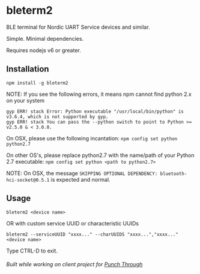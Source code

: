 # bleterm2

BLE terminal for Nordic UART Service devices and similar.

Simple. Minimal dependencies.

Requires nodejs v6 or greater.

## Installation

`npm install -g bleterm2`

NOTE: If you see the following errors, it means npm cannot find python 2.x on your system
    
    gyp ERR! stack Error: Python executable "/usr/local/bin/python" is v3.6.4, which is not supported by gyp.
    gyp ERR! stack You can pass the --python switch to point to Python >= v2.5.0 & < 3.0.0.
    
On OSX, please use the following incantation:
    `npm config set python python2.7`

On other OS's, please replace python2.7 with the name/path of your Python 2.7 executable:
    `npm config set python <path to python2.7>`

NOTE: On OSX, the message `SKIPPING OPTIONAL DEPENDENCY: bluetooth-hci-socket@0.5.1` is expected and normal.

## Usage 

`bleterm2 <device name>`

OR with custom service UUID or characteristic UUIDs

`bleterm2 --serviceUUID "xxxx..." --charUUIDS "xxxx...","xxxx..." <device name>`

Type CTRL-D to exit.

###### Built while working on client project for [Punch Through](https://punchthrough.com)
